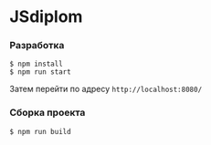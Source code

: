 # JSdiplom

### Разработка
```shell script
$ npm install
$ npm run start
```
Затем перейти по адресу `http://localhost:8080/`

### Сборка проекта
```shell script
$ npm run build
```
